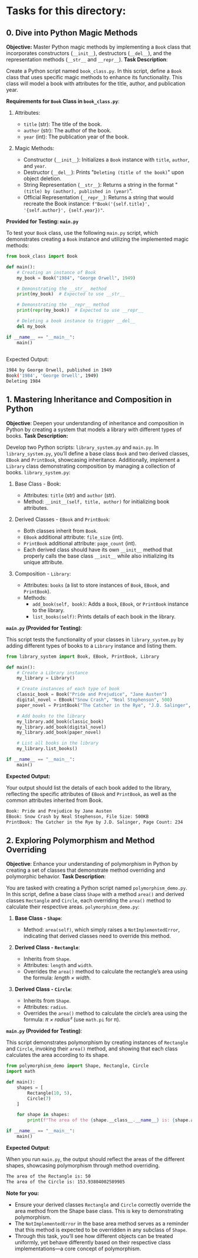  # Tasks for this directory:

 ## 0. Dive into Python Magic Methods
 __Objective:__ Master Python magic methods by implementing a `Book` class that incorporates constructors (`__init__`), destructors (`__del__`), and the representation methods (`__str__` and `__repr__`).
__Task Description__:

Create a Python script named `book_class.py`. In this script, define a `Book` class that uses specific magic methods to enhance its functionality. This class will model a book with attributes for the title, author, and publication year.

__Requirements for `Book` Class in `book_class.py`__:

 1. Attributes:
    - `title` (str): The title of the book.
    - `author` (str): The author of the book.
    - `year` (int): The publication year of the book.

 2. Magic Methods:
    - Constructor (`__init__`): Initializes a `Book` instance with `title`, `author`, and `year`.
    - Destructor (`__del__`): Prints "`Deleting (title of the book)`" upon object deletion.
    - String Representation (`__str__`): Returns a string in the format "`(title) by (author), published in (year)`".
    - Official Representation (`__repr__`): Returns a string that would recreate the Book instance: `f"Book('{self.title}', '{self.author}', {self.year})"`.

__Provided for Testing: `main.py`__

To test your `Book` class, use the following `main.py` script, which demonstrates creating a `Book` instance and utilizing the implemented magic methods:

```py
from book_class import Book

def main():
    # Creating an instance of Book
    my_book = Book("1984", "George Orwell", 1949)

    # Demonstrating the __str__ method
    print(my_book)  # Expected to use __str__

    # Demonstrating the __repr__ method
    print(repr(my_book))  # Expected to use __repr__

    # Deleting a book instance to trigger __del__
    del my_book

if __name__ == "__main__":
    main()
    
```

Expected Output:

```sh
1984 by George Orwell, published in 1949
Book('1984', 'George Orwell', 1949)
Deleting 1984
```

## 1. Mastering Inheritance and Composition in Python
__Objective__: Deepen your understanding of inheritance and composition in Python by creating a system that models a library with different types of books.
__Task Description:__

Develop two Python scripts: `library_system.py` and `main.py`. In `library_system.py`, you’ll define a base class `Book` and two derived classes, `EBook` and `PrintBook`, showcasing inheritance. Additionally, implement a `Library` class demonstrating composition by managing a collection of books.
`library_system.py`:

1. Base Class - Book:
    - Attributes: `title` (str) and `author` (str).
    - Method: `__init__(self, title, author)` for initializing book attributes.

2. Derived Classes - `EBook` and `PrintBook`:
    - Both classes inherit from `Book`.
    - `EBook` additional attribute: `file_size` (int).
    - `PrintBook` additional attribute: `page_count` (int).
    - Each derived class should have its own `__init__` method that properly calls the base class `__init__` while also initializing its unique attribute.

3. Composition - `Library`:
    - Attributes: `books` (a list to store instances of `Book`, `EBook`, and `PrintBook`).
    - Methods:
        - `add_book(self, book)`: Adds a `Book`, `EBook`, or `PrintBook` instance to the library.
        - `list_books(self)`: Prints details of each book in the library.

__`main.py` (Provided for Testing)__:

This script tests the functionality of your classes in `library_system.py` by adding different types of books to a `Library` instance and listing them.

```py
from library_system import Book, EBook, PrintBook, Library

def main():
    # Create a Library instance
    my_library = Library()

    # Create instances of each type of book
    classic_book = Book("Pride and Prejudice", "Jane Austen")
    digital_novel = EBook("Snow Crash", "Neal Stephenson", 500)
    paper_novel = PrintBook("The Catcher in the Rye", "J.D. Salinger", 234)

    # Add books to the library
    my_library.add_book(classic_book)
    my_library.add_book(digital_novel)
    my_library.add_book(paper_novel)

    # List all books in the library
    my_library.list_books()

if __name__ == "__main__":
    main()
```

__Expected Output:__

Your output should list the details of each book added to the library, reflecting the specific attributes of `EBook` and `PrintBook`, as well as the common attributes inherited from Book.

```sh
Book: Pride and Prejudice by Jane Austen
EBook: Snow Crash by Neal Stephenson, File Size: 500KB
PrintBook: The Catcher in the Rye by J.D. Salinger, Page Count: 234
```


## 2. Exploring Polymorphism and Method Overriding
__Objective__: Enhance your understanding of polymorphism in Python by creating a set of classes that demonstrate method overriding and polymorphic behavior.
__Task Description__:

You are tasked with creating a Python script named `polymorphism_demo.py`. In this script, define a base class `Shape` with a method `area()` and derived classes `Rectangle` and `Circle`, each overriding the `area()` method to calculate their respective areas.
`polymorphism_demo.py`:

1. __Base Class - `Shape`__:
    - Method: `area(self)`, which simply raises a `NotImplementedError`, indicating that derived classes need to override this method.

2. __Derived Class - `Rectangle`__:
    - Inherits from `Shape`.
    - Attributes: `length` and `width`.
    - Overrides the `area()` method to calculate the rectangle’s area using the formula: _length × width_.

3. __Derived Class - `Circle`__:
    - Inherits from `Shape`.
    - Attributes: `radius`.
    - Overrides the `area()` method to calculate the circle’s area using the formula: *π × radius²* (use `math.pi` for π).

__`main.py` (Provided for Testing)__:

This script demonstrates polymorphism by creating instances of `Rectangle` and `Circle`, invoking their `area()` method, and showing that each class calculates the area according to its shape.

```py
from polymorphism_demo import Shape, Rectangle, Circle
import math

def main():
    shapes = [
        Rectangle(10, 5),
        Circle(7)
    ]

    for shape in shapes:
        print(f"The area of the {shape.__class__.__name__} is: {shape.area()}")

if __name__ == "__main__":
    main()
```

__Expected Output__:

When you run `main.py`, the output should reflect the areas of the different shapes, showcasing polymorphism through method overriding.

```sh
The area of the Rectangle is: 50
The area of the Circle is: 153.93804002589985
```

__Note for you:__

- Ensure your derived classes `Rectangle` and `Circle` correctly override the area method from the Shape base class. This is key to demonstrating polymorphism.
- The `NotImplementedError` in the base area method serves as a reminder that this method is expected to be overridden in any subclass of `Shape`.
- Through this task, you’ll see how different objects can be treated uniformly, yet behave differently based on their respective class implementations—a core concept of polymorphism.

